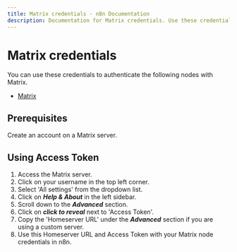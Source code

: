 ```yaml
---
title: Matrix credentials - n8n Documentation
description: Documentation for Matrix credentials. Use these credentials to authenticate Matrix in n8n, a workflow automation platform.
---
```


# Matrix credentials

You can use these credentials to authenticate the following nodes with Matrix.

- [Matrix](/integrations/builtin/app-nodes/n8n-nodes-base.matrix/)

## Prerequisites

Create an account on a Matrix server.

## Using Access Token

1. Access the Matrix server.
2. Click on your username in the top left corner.
3. Select 'All settings' from the dropdown list.
4. Click on ***Help & About*** in the left sidebar.
5. Scroll down to the ***Advanced*** section.
6. Click on ***click to reveal*** next to 'Access Token'.
7. Copy the 'Homeserver URL' under the ***Advanced*** section if you are using a custom server.
8. Use this Homeserver URL and Access Token with your Matrix node credentials in n8n.

